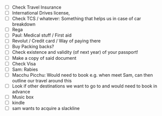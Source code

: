- [ ] Check Travel Insurance
- [ ] International Drives license,
- [ ] Check TCS / whatever: Something that helps us in case of car breakdown
- [ ] Rega
- [ ] Paul: Medical stuff / First aid
- [ ] Revolut / Credit card / Way of paying there
- [ ] Buy Packing backs?
- [ ] Check existence and validity (of next year) of your passport!
- [ ] Make a copy of said document
- [ ] Check Visa
- [ ] Sam: Rabies
- [ ] Macchu Picchu: Would need to book e.g. when meet Sam, can then outline our travel around this
- [ ] Look if other destinations we want to go to and would need to book in advance
- [ ] Music box
- [ ] kindle
- [ ] sam wants to acquire a slackline
